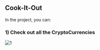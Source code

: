 ## Cook-It-Out

In the project, you can:

### 1)  Check out all the CryptoCurrencies

![1](https://user-images.githubusercontent.com/111651944/204080813-aa299148-d5d5-4d70-afd4-64cf2fd7ed4b.png)

